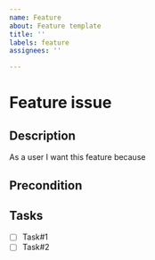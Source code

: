 ```yaml
---
name: Feature
about: Feature template
title: ''
labels: feature
assignees: ''

---
```


# Feature issue

## Description
As a user I want this feature because

## Precondition

## Tasks
- [ ] Task#1
- [ ] Task#2